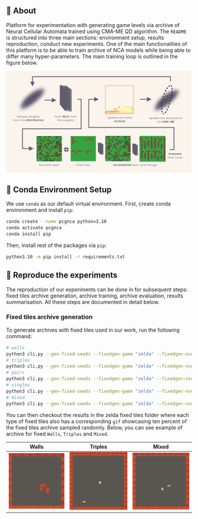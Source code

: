 ## :bug: About
Platform for experimentation with generating game levels via archive of Neural Cellular Automata trained using CMA-ME QD algorithm. The `README`
is structured into three main sections: environment setup, results reproduction, conduct new experiments. One of the main functionalities of this platform is 
to be able to train archive of NCA models while being able to differ many hyper-parameters. The main training loop is outlined in the figure below.

![Main trainining loop overview](assets/readme/training_overview_short.png)

## :snake: Conda Environment Setup
We use `conda` as our default virtual environment. First, create conda environment and install `pip`:

```bash
conda create --name pcgnca python=3.10
conda activate pcgnca
conda install pip
```

Then, install rest of the packages via `pip`:

```bash
python3.10 -m pip install -r requirements.txt
```
## :microscope: Reproduce the experiments
The reproduction of our experiments can be done in for subsequent steps: fixed tiles archive generation, archive training, archive evaluation, results summarisation. 
All these steps are documented in detail below.

### Fixed tiles archive generation
To generate archives with fixed tiles used in our work, run the following command:

```bash
# walls
python3 cli.py --gen-fixed-seeds --fixedgen-game "zelda" --fixedgen-nseeds 1000 --fixedgen-difficulty "easy"
# triples
python3 cli.py --gen-fixed-seeds --fixedgen-game "zelda" --fixedgen-nseeds 1000 --fixedgen-difficulty "all_special_random"
# pairs
python3 cli.py --gen-fixed-seeds --fixedgen-game "zelda" --fixedgen-nseeds 1000 --fixedgen-difficulty "two_special_random"
# singles
python3 cli.py --gen-fixed-seeds --fixedgen-game "zelda" --fixedgen-nseeds 1000 --fixedgen-difficulty "one_special_random"
# mixed
python3 cli.py --gen-fixed-seeds --fixedgen-game "zelda" --fixedgen-nseeds 1000 --fixedgen-difficulty "mixed"
```

You can then checkout the results in the zelda fixed tiles folder where each type of fixed tiles also has a corresponding `gif` showcasing ten percent of the fixed tiles archive sampled randomly. 
Below, you can see example of archive for fixed `Walls`, `Triples` and `Mixed`.

| Walls            |   Triples        |   Mixed          |
|:----------------:|:----------------:|:----------------:|
| ![](assets/readme/easy_1000.gif) | ![](assets/readme/all_special_random_1000.gif) | ![](assets/readme/mixed_1000.gif)

